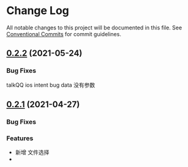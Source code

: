 

# Change Log

All notable changes to this project will be documented in this file.
See [Conventional Commits](https://conventionalcommits.org) for commit guidelines.



## [0.2.2]() (2021-05-24)

### Bug Fixes
talkQQ ios intent bug data 没有参数


## [0.2.1]() (2021-04-27)

### Bug Fixes


### Features

*  新增 文件选择
* 
